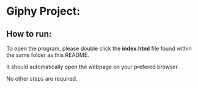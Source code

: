 # Giphy Project:

## How to run:
To open the program, please double click the __index.html__ file found within the same folder as this README.

It should automatically open the webpage on your prefered browser.

No other steps are required.